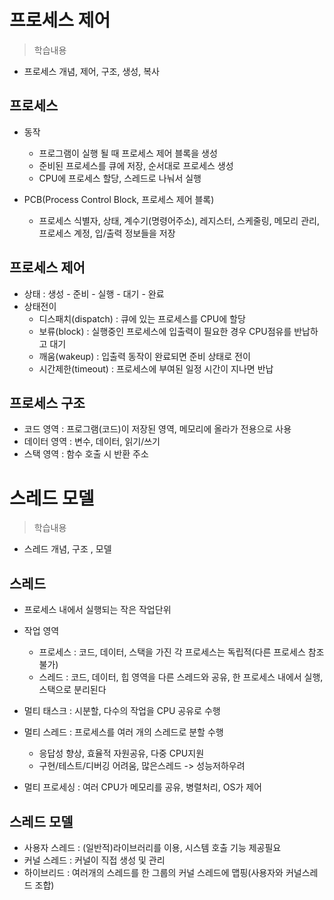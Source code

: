 # 프로세스 제어
> 학습내용
- 프로세스 개념, 제어, 구조, 생성, 복사

## 프로세스
- 동작
    - 프로그램이 실행 될 때 프로세스 제어 블록을 생성
    - 준비된 프로세스를 큐에 저장, 순서대로 프로세스 생성
    - CPU에 프로세스 할당, 스레드로 나눠서 실행

- PCB(Process Control Block, 프로세스 제어 블록)
    - 프로세스 식별자, 상태, 계수기(명령어주소), 레지스터, 스케줄링, 메모리 관리, 프로세스 계정, 입/출력 정보들을 저장

## 프로세스 제어
- 상태 : 생성 - 준비 - 실행 - 대기 - 완료
- 상태전이
    - 디스패치(dispatch) : 큐에 있는 프로세스를 CPU에 할당
    - 보류(block) : 실행중인 프로세스에 입출력이 필요한 경우 CPU점유를 반납하고 대기
    - 깨움(wakeup) : 입출력 동작이 완료되면 준비 상태로 전이
    - 시간제한(timeout) : 프로세스에 부여된 일정 시간이 지나면 반납

## 프로세스 구조
- 코드 영역 : 프로그램(코드)이 저장된 영역, 메모리에 올라가 전용으로 사용
- 데이터 영역 : 변수, 데이터, 읽기/쓰기
- 스택 영역 : 함수 호출 시 반환 주소

# 스레드 모델
> 학습내용
- 스레드 개념, 구조 , 모델

## 스레드
- 프로세스 내에서 실행되는 작은 작업단위
- 작업 영역
    - 프로세스 : 코드, 데이터, 스택을 가진 각 프로세스는 독립적(다른 프로세스 참조불가)
    - 스레드 : 코드, 데이터, 힙 영역을 다른 스레드와 공유, 한 프로세스 내에서 실행, 스택으로 분리된다

- 멀티 태스크 : 시분할, 다수의 작업을 CPU 공유로 수행
- 멀티 스레드 : 프로세스를 여러 개의 스레드로 분할 수행
    - 응답성 향상, 효율적 자원공유, 다중 CPU지원
    - 구현/테스트/디버깅 어려움, 많은스레드 -> 성능저하우려
- 멀티 프로세싱 : 여러 CPU가 메모리를 공유, 병렬처리, OS가 제어

## 스레드 모델
- 사용자 스레드 : (일반적)라이브러리를 이용, 시스템 호출 기능 제공필요
- 커널 스레드 : 커널이 직접 생성 및 관리
- 하이브리드 : 여러개의 스레드를 한 그룹의 커널 스레드에 맵핑(사용자와 커널스레드 조합)